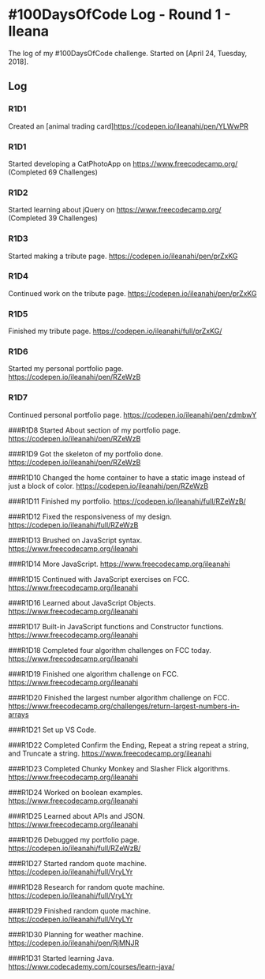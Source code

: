 # #100DaysOfCode Log - Round 1 - Ileana

The log of my #100DaysOfCode challenge. Started on [April 24, Tuesday, 2018].

## Log

### R1D1
Created an [animal trading card]https://codepen.io/ileanahi/pen/YLWwPR









### R1D1 
Started developing a CatPhotoApp on https://www.freecodecamp.org/ (Completed 69 Challenges)

### R1D2
Started learning about jQuery on https://www.freecodecamp.org/ (Completed 39 Challenges) 

### R1D3
Started making a tribute page. https://codepen.io/ileanahi/pen/prZxKG

### R1D4
Continued work on the tribute page. https://codepen.io/ileanahi/pen/prZxKG

### R1D5
Finished my tribute page. https://codepen.io/ileanahi/full/prZxKG/

### R1D6
Started my personal portfolio page. https://codepen.io/ileanahi/pen/RZeWzB

### R1D7
Continued personal portfolio page. https://codepen.io/ileanahi/pen/zdmbwY

###R1D8
Started About section of my portfolio page. https://codepen.io/ileanahi/pen/RZeWzB

###R1D9
Got the skeleton of my portfolio done. https://codepen.io/ileanahi/pen/RZeWzB

###R1D10
Changed the home container to have a static image instead of just a block of color. https://codepen.io/ileanahi/pen/RZeWzB

###R1D11
Finished my portfolio. https://codepen.io/ileanahi/full/RZeWzB/

###R1D12
Fixed the responsiveness of my design. https://codepen.io/ileanahi/full/RZeWzB

###R1D13
Brushed on JavaScript syntax. https://www.freecodecamp.org/ileanahi

###R1D14
More JavaScript. https://www.freecodecamp.org/ileanahi

###R1D15
Continued with JavaScript exercises on FCC. https://www.freecodecamp.org/ileanahi

###R1D16
Learned about JavaScript Objects. https://www.freecodecamp.org/ileanahi

###R1D17
Built-in JavaScript functions and Constructor functions. https://www.freecodecamp.org/ileanahi

###R1D18
Completed four algorithm challenges on FCC today. https://www.freecodecamp.org/ileanahi

###R1D19
Finished one algorithm challenge on FCC. https://www.freecodecamp.org/ileanahi

###R1D20
Finished the largest number algorithm challenge on FCC. https://www.freecodecamp.org/challenges/return-largest-numbers-in-arrays

###R1D21
Set up VS Code. 

###R1D22
Completed Confirm the Ending, Repeat a string repeat a string, and Truncate a string. https://www.freecodecamp.org/ileanahi

###R1D23
Completed Chunky Monkey and Slasher Flick algorithms. https://www.freecodecamp.org/ileanahi

###R1D24
Worked on boolean examples. https://www.freecodecamp.org/ileanahi

###R1D25
Learned about APIs and JSON. https://www.freecodecamp.org/ileanahi

###R1D26
Debugged my portfolio page. https://codepen.io/ileanahi/full/RZeWzB/

###R1D27
Started random quote machine. https://codepen.io/ileanahi/full/VryLYr

###R1D28
Research for random quote machine. https://codepen.io/ileanahi/full/VryLYr

###R1D29
Finished random quote machine. https://codepen.io/ileanahi/full/VryLYr

###R1D30
Planning for weather machine. https://codepen.io/ileanahi/pen/RjMNJR

###R1D31
Started learning Java. https://www.codecademy.com/courses/learn-java/
